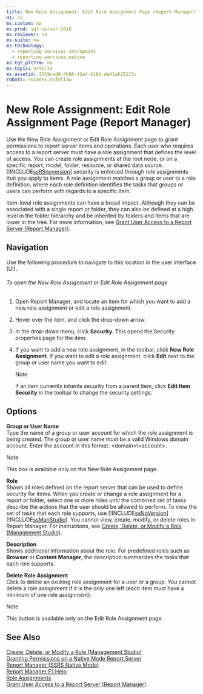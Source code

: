 ```yaml
---
title: New Role Assignment: Edit Role Assignment Page (Report Manager)
H1: na
ms.custom: na
ms.prod: sql-server-2016
ms.reviewer: na
ms.suite: na
ms.technology: 
  - reporting-services-sharepoint
  - reporting-services-native
ms.tgt_pltfrm: na
ms.topic: article
ms.assetid: 3319ced0-4b86-42af-b18d-da41a625113c
robots: noindex,nofollow
---
```

# New Role Assignment: Edit Role Assignment Page (Report Manager)
  Use the New Role Assignment or Edit Role Assignment page to grant permissions to report server items and operations. Each user who requires access to a report server must have a role assignment that defines the level of access. You can create role assignments at the root node, or on a specific report, model, folder, resource, or shared data source. [!INCLUDE[ssRSnoversion](../../Token/Other/ssRSnoversion_md.md)] security is enforced through role assignments that you apply to items. A role assignment matches a group or user to a role definition, where each role definition identifies the tasks that groups or users can perform with regards to a specific item.  
  
 Item\-level role assignments can have a broad impact. Although they can be associated with a single report or folder, they can also be defined at a high level in the folder hierarchy and be inherited by folders and items that are lower in the tree. For more information, see [Grant User Access to a Report Server &#40;Report Manager&#41;](../../Topics/TopicNameContainA/Grant-User-Access-to-a-Report-Server--Report-Manager-.md).  
  
## Navigation  
 Use the following procedure to navigate to this location in the user interface \(UI\).  
  
###### To open the New Role Assignment or Edit Role Assignment page  
  
1.  Open Report Manager, and locate an item for which you want to add a new role assignment or edit a role assignment.  
  
2.  Hover over the item, and click the drop\-down arrow.  
  
3.  In the drop\-down menu, click **Security**. This opens the Security properties page for the item.  
  
4.  If you want to add a new role assignment, in the toolbar, click **New Role Assignment**. If you want to edit a role assignment, click **Edit** next to the group or user name you want to edit.  
  
    > [!NOTE]  
    >  If an item currently inherits security from a parent item, click **Edit Item Security** in the toolbar to change the security settings.  
  
## Options  
 **Group or User Name**  
 Type the name of a group or user account for which the role assignment is being created. The group or user name must be a valid Windows domain account. Enter the account in this format: \<domain\>\\\<account\>.  
  
> [!NOTE]  
>  This box is available only on the New Role Assignment page.  
  
 **Role**  
 Shows all roles defined on the report server that can be used to define security for items. When you create or change a role assignment for a report or folder, select one or more roles until the combined set of tasks describe the actions that the user should be allowed to perform. To view the set of tasks that each role supports, use [!INCLUDE[ssNoVersion](../../Token/Other/ssNoVersion_md.md)] [!INCLUDE[ssManStudio](../../Token/Other/ssManStudio_md.md)]. You cannot view, create, modify, or delete roles in Report Manager. For instructions, see [Create, Delete, or Modify a Role &#40;Management Studio&#41;](../../Topics/TopicNameContainA/Create--Delete--or-Modify-a-Role--Management-Studio-.md).  
  
 **Description**  
 Shows additional information about the role. For predefined roles such as **Browser** or **Content Manager**, the description summarizes the tasks that each role supports.  
  
 **Delete Role Assignment**  
 Click to delete an existing role assignment for a user or a group. You cannot delete a role assignment if it is the only one left \(each item must have a minimum of one role assignment\).  
  
> [!NOTE]  
>  This button is available only on the Edit Role Assignment page.  
  
## See Also  
 [Create, Delete, or Modify a Role &#40;Management Studio&#41;](../../Topics/TopicNameContainA/Create--Delete--or-Modify-a-Role--Management-Studio-.md)   
 [Granting Permissions on a Native Mode Report Server](../../Topics/TopicNameContainA/Granting-Permissions-on-a-Native-Mode-Report-Server.md)   
 [Report Manager  &#40;SSRS Native Mode&#41;](../../Topics/TopicNameNotContainA/Report-Manager---SSRS-Native-Mode-.md)   
 [Report Manager F1 Help](../../Topics/TopicNameNotContainA/Report-Manager-F1-Help.md)   
 [Role Assignments](../../Topics/TopicNameNotContainA/Role-Assignments.md)   
 [Grant User Access to a Report Server &#40;Report Manager&#41;](../../Topics/TopicNameContainA/Grant-User-Access-to-a-Report-Server--Report-Manager-.md)  
  
  